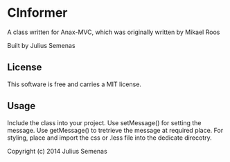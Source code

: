 CInformer
=========
 
A class written for Anax-MVC, which was originally written by Mikael Roos
 
Built by Julius Semenas
 
License 
------------------
 
This software is free and carries a MIT license.
 

Usage 
------------------
Include the class into your project. Use setMessage() for setting the message. Use getMessage() to tretrieve the message at required place. For styling, place and import the css or .less file into the dedicate direcotry. 


 
Copyright (c) 2014 Julius Semenas
